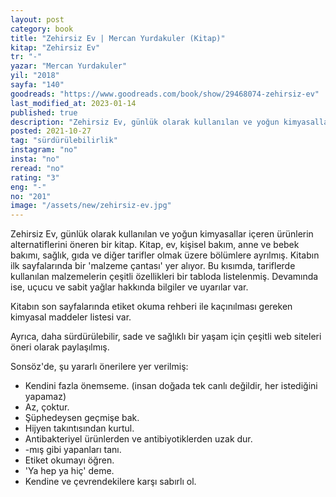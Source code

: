 ```yaml
---
layout: post
category: book
title: "Zehirsiz Ev | Mercan Yurdakuler (Kitap)"
kitap: "Zehirsiz Ev"
tr: "-"
yazar: "Mercan Yurdakuler"
yil: "2018"
sayfa: "140"
goodreads: "https://www.goodreads.com/book/show/29468074-zehirsiz-ev"
last_modified_at: 2023-01-14 
published: true  
description: "Zehirsiz Ev, günlük olarak kullanılan ve yoğun kimyasallar içeren ürünlerin alternatiflerini öneren bir kitap."  
posted: 2021-10-27
tag: "sürdürülebilirlik"
instagram: "no"
insta: "no"
reread: "no"
rating: "3"
eng: "-"
no: "201"
image: "/assets/new/zehirsiz-ev.jpg" 
---
```


Zehirsiz Ev, günlük olarak kullanılan ve yoğun kimyasallar içeren ürünlerin alternatiflerini öneren bir kitap. Kitap, ev, kişisel bakım, anne ve bebek bakımı, sağlık, gıda ve diğer tarifler olmak üzere bölümlere ayrılmış. Kitabın ilk sayfalarında bir 'malzeme çantası' yer alıyor. Bu kısımda, tariflerde kullanılan malzemelerin çeşitli özellikleri bir tabloda listelenmiş. Devamında ise, uçucu ve sabit yağlar hakkında bilgiler ve uyarılar var.

Kitabın son sayfalarında etiket okuma rehberi ile kaçınılması gereken kimyasal maddeler listesi var.

Ayrıca, daha sürdürülebilir, sade ve sağlıklı bir yaşam için çeşitli web siteleri öneri olarak paylaşılmış.

Sonsöz'de, şu yararlı önerilere yer verilmiş:

- Kendini fazla önemseme. (insan doğada tek canlı değildir, her istediğini yapamaz)
- Az, çoktur.
- Şüphedeysen geçmişe bak.
- Hijyen takıntısından kurtul.
- Antibakteriyel ürünlerden ve antibiyotiklerden uzak dur.
- -mış gibi yapanları tanı.
- Etiket okumayı öğren.
- 'Ya hep ya hiç' deme.
- Kendine ve çevrendekilere karşı sabırlı ol.
